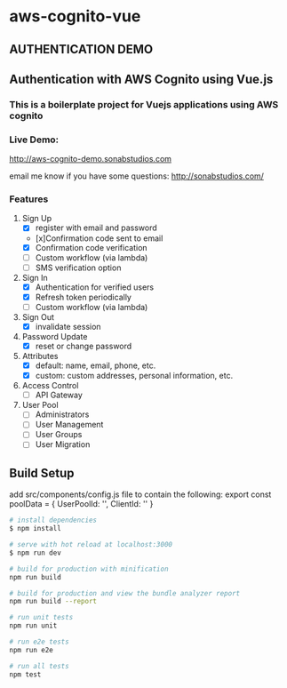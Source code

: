 # aws-cognito-vue

## AUTHENTICATION DEMO
## Authentication with AWS Cognito using Vue.js
### This is a boilerplate project for Vuejs applications using AWS cognito

### Live Demo:
http://aws-cognito-demo.sonabstudios.com

email me know if you have some questions:
http://sonabstudios.com/

### Features
1. Sign Up
   - [x] register with email and password
   - [x]Confirmation code sent to email
   - [x] Confirmation code verification
   - [ ] Custom workflow (via lambda)
   - [ ] SMS verification option
2. Sign In
   - [x] Authentication for verified users
   - [x] Refresh token periodically
   - [ ] Custom workflow (via lambda)
3. Sign Out
   - [x] invalidate session
4. Password Update
   - [x] reset or change password
5. Attributes
   - [x] default: name, email, phone, etc.
   - [x] custom: custom addresses, personal information, etc.
6. Access Control
   - [ ] API Gateway
7. User Pool
   - [ ] Administrators
   - [ ] User Management
   - [ ] User Groups
   - [ ] User Migration

## Build Setup

add src/components/config.js file to contain the following:
export const poolData = {
  UserPoolId: '<your user pool id>',
  ClientId: '<your client id>'
}


``` bash
# install dependencies
$ npm install

# serve with hot reload at localhost:3000
$ npm run dev

# build for production with minification
npm run build

# build for production and view the bundle analyzer report
npm run build --report

# run unit tests
npm run unit

# run e2e tests
npm run e2e

# run all tests
npm test
```
